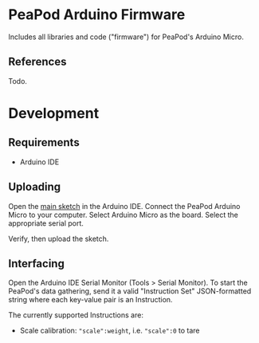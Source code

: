 # PeaPod Arduino Firmware
 
Includes all libraries and code ("firmware") for PeaPod's Arduino Micro.

## References

Todo.

# Development

## Requirements

- Arduino IDE

## Uploading

Open the [main sketch](./PeaPod-Arduino.ino) in the Arduino IDE. Connect the PeaPod Arduino Micro to your computer. Select Arduino Micro as the board. Select the appropriate serial port.

Verify, then upload the sketch.

## Interfacing

Open the Arduino IDE Serial Monitor (Tools > Serial Monitor). To start the PeaPod's data gathering, send it a valid "Instruction Set" JSON-formatted string where each key-value pair is an Instruction.

The currently supported Instructions are:
- Scale calibration: `"scale":weight`, i.e. `"scale":0` to tare